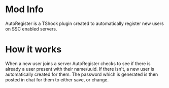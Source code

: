 # Mod Info
AutoRegister is a TShock plugin created to automatically register new users on SSC enabled servers. 

# How it works
When a new user joins a server AutoRegister checks to see if there is already a user present with their name/uuid. If there isn't, a new user is automatically created for them. The password which is generated is then posted in chat for them to either save, or change.